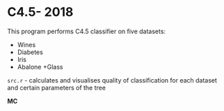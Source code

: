 
# __C4.5- 2018__

This program performs C4.5 classifier on five datasets:
+ Wines
+ Diabetes
+ Iris
+ Abalone
+Glass
 
 `src.r` - calculates and visualises quality of classification for each dataset and certain parameters of the tree
 
 __MC__
